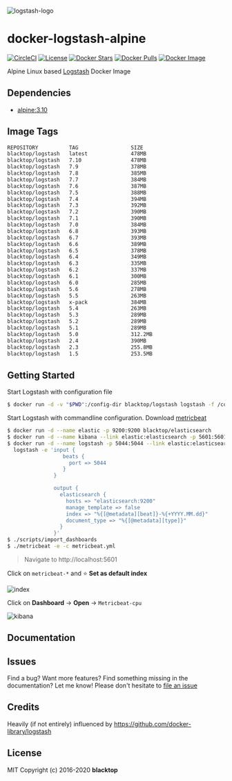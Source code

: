 ![logstash-logo](https://raw.githubusercontent.com/blacktop/docker-logstash-alpine/master/logstash-logo.png)

# docker-logstash-alpine

[![CircleCI](https://circleci.com/gh/blacktop/docker-logstash-alpine.png?style=shield)](https://circleci.com/gh/blacktop/docker-logstash-alpine) [![License](http://img.shields.io/:license-mit-blue.svg)](http://doge.mit-license.org) [![Docker Stars](https://img.shields.io/docker/stars/blacktop/logstash.svg)](https://hub.docker.com/r/blacktop/logstash/) [![Docker Pulls](https://img.shields.io/docker/pulls/blacktop/logstash.svg)](https://hub.docker.com/r/blacktop/logstash/) [![Docker Image](https://img.shields.io/badge/docker%20image-478MB-blue.svg)](https://hub.docker.com/r/blacktop/logstash/)

Alpine Linux based [Logstash](https://www.elastic.co/products/logstash) Docker Image

## Dependencies

* [alpine:3.10](https://hub.docker.com/_/alpine/)

## Image Tags

``` bash
REPOSITORY          TAG                 SIZE
blacktop/logstash   latest              478MB
blacktop/logstash   7.10                478MB
blacktop/logstash   7.9                 378MB
blacktop/logstash   7.8                 385MB
blacktop/logstash   7.7                 384MB
blacktop/logstash   7.6                 387MB
blacktop/logstash   7.5                 388MB
blacktop/logstash   7.4                 394MB
blacktop/logstash   7.3                 392MB
blacktop/logstash   7.2                 390MB
blacktop/logstash   7.1                 390MB
blacktop/logstash   7.0                 384MB
blacktop/logstash   6.8                 393MB
blacktop/logstash   6.7                 393MB
blacktop/logstash   6.6                 389MB
blacktop/logstash   6.5                 378MB
blacktop/logstash   6.4                 349MB
blacktop/logstash   6.3                 335MB
blacktop/logstash   6.2                 337MB
blacktop/logstash   6.1                 300MB
blacktop/logstash   6.0                 285MB
blacktop/logstash   5.6                 278MB
blacktop/logstash   5.5                 263MB
blacktop/logstash   x-pack              384MB
blacktop/logstash   5.4                 263MB
blacktop/logstash   5.3                 289MB
blacktop/logstash   5.2                 289MB
blacktop/logstash   5.1                 289MB
blacktop/logstash   5.0                 312.2MB
blacktop/logstash   2.4                 390MB
blacktop/logstash   2.3                 255.8MB
blacktop/logstash   1.5                 253.5MB
```

## Getting Started

Start Logstash with configuration file

``` bash
$ docker run -d -v "$PWD":/config-dir blacktop/logstash logstash -f /config-dir/logstash.conf
```

Start Logstash with commandline configuration. Download [metricbeat](https://www.elastic.co/downloads/beats/metricbeat)

``` bash
$ docker run -d --name elastic -p 9200:9200 blacktop/elasticsearch
$ docker run -d --name kibana --link elastic:elasticsearch -p 5601:5601 blacktop/kibana
$ docker run -d --name logstash -p 5044:5044 --link elastic:elasticsearch blacktop/logstash \
  logstash -e 'input {
                  beats {
                    port => 5044
                  }
               }

               output {
                 elasticsearch {
                   hosts => "elasticsearch:9200"
                   manage_template => false
                   index => "%{[@metadata][beat]}-%{+YYYY.MM.dd}"
                   document_type => "%{[@metadata][type]}"
                 }
               }'
$ ./scripts/import_dashboards
$ ./metricbeat -e -c metricbeat.yml
```

> Navigate to http://localhost:5601

Click on `metricbeat-*` and :star: **Set as default index**

![index](https://raw.githubusercontent.com/blacktop/docker-logstash-alpine/master/docs/index.png)

Click on **Dashboard** -> **Open** -> `Metricbeat-cpu`

![kibana](https://raw.githubusercontent.com/blacktop/docker-logstash-alpine/master/docs/kibana.png)

## Documentation

## Issues

Find a bug? Want more features? Find something missing in the documentation? Let me know! Please don't hesitate to [file an issue](https://github.com/blacktop/docker-logstash-alpine/issues/new)

## Credits

Heavily (if not entirely) influenced by https://github.com/docker-library/logstash

## License

MIT Copyright (c) 2016-2020 **blacktop**

